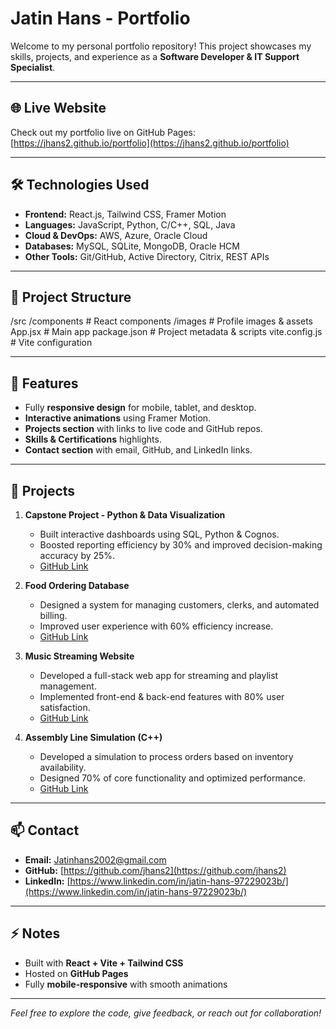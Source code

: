# Jatin Hans - Portfolio

Welcome to my personal portfolio repository! This project showcases my skills, projects, and experience as a **Software Developer & IT Support Specialist**.

---

## 🌐 Live Website

Check out my portfolio live on GitHub Pages:  
[https://jhans2.github.io/portfolio](https://jhans2.github.io/portfolio)

---

## 🛠️ Technologies Used

- **Frontend:** React.js, Tailwind CSS, Framer Motion  
- **Languages:** JavaScript, Python, C/C++, SQL, Java  
- **Cloud & DevOps:** AWS, Azure, Oracle Cloud  
- **Databases:** MySQL, SQLite, MongoDB, Oracle HCM  
- **Other Tools:** Git/GitHub, Active Directory, Citrix, REST APIs

---

## 📁 Project Structure

/src
/components # React components
/images # Profile images & assets
App.jsx # Main app
package.json # Project metadata & scripts
vite.config.js # Vite configuration

---

## 🚀 Features

- Fully **responsive design** for mobile, tablet, and desktop.  
- **Interactive animations** using Framer Motion.  
- **Projects section** with links to live code and GitHub repos.  
- **Skills & Certifications** highlights.  
- **Contact section** with email, GitHub, and LinkedIn links.

---

## 💼 Projects

1. **Capstone Project - Python & Data Visualization**  
   - Built interactive dashboards using SQL, Python & Cognos.  
   - Boosted reporting efficiency by 30% and improved decision-making accuracy by 25%.  
   - [GitHub Link](https://github.com/Jhans2/CAPSTONE_PROJECT)

2. **Food Ordering Database**  
   - Designed a system for managing customers, clerks, and automated billing.  
   - Improved user experience with 60% efficiency increase.  
   - [GitHub Link](https://github.com/Jhans2/WEB322-ASSIGNMENT)

3. **Music Streaming Website**  
   - Developed a full-stack web app for streaming and playlist management.  
   - Implemented front-end & back-end features with 80% user satisfaction.  
   - [GitHub Link](https://github.com/Jhans2/SenecaMusic-WEB422)

4. **Assembly Line Simulation (C++)**  
   - Developed a simulation to process orders based on inventory availability.  
   - Designed 70% of core functionality and optimized performance.  
   - [GitHub Link](https://github.com/Jhans2/Assembly-Line-Simulator)

---

## 📫 Contact

- **Email:** Jatinhans2002@gmail.com  
- **GitHub:** [https://github.com/jhans2](https://github.com/jhans2)  
- **LinkedIn:** [https://www.linkedin.com/in/jatin-hans-97229023b/](https://www.linkedin.com/in/jatin-hans-97229023b/)

---

## ⚡ Notes

- Built with **React + Vite + Tailwind CSS**  
- Hosted on **GitHub Pages**  
- Fully **mobile-responsive** with smooth animations

---

*Feel free to explore the code, give feedback, or reach out for collaboration!*
